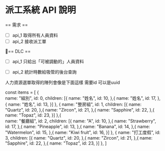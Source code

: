 # 派工系統 API 說明



== 需求 ==
- [ ] api_1 取得所有人員資料
- [ ] api_2 接收派工單

== DLC == 
- [ ] api_1 只給出「可被調動的」人員資料
- [ ] api_2 統計時數給吸管的後台查詢





人力資源選單取得的陣列會像是下面這樣
需要id 可以是uuid

const items = [
  {  
    name: "組別",
    id: 0,
    children: [{
        name: "姓名",
        id: 10,
      },{
        name: "姓名",
        id: 17,
      },{
        name: "姓名",
        id: 13,
      }]
  },
  {
    name: "整房組",
    id: 1,
    children: [{
        name: "Quartz",
        id: 20,
      },{
        name: "Zircon",
        id: 21,
      },{
        name: "Sapphire",
        id: 22,
      },{
        name: "Topaz",
        id: 23,
      }]
  },{  
    name: "餐廳組",
    id: 2,
    children: [{
        name: "A",
        id: 10,
      },{
        name: "Strawberry",
        id: 17,
      },{
        name: "Pineapple",
        id: 13,
      },{
        name: "Banana",
        id: 14,
      },{
        name: "Watermelon",
        id: 15,
      },{
        name: "Kiwi fruit",
        id: 16,
      }]
  },
  {
    name: "打工度假",
    id: 3,
    children: [{
        name: "Quartz",
        id: 20,
      },{
        name: "Zircon",
        id: 21,
      },{
        name: "Sapphire",
        id: 22,
      },{
        name: "Topaz",
        id: 23,
      }]
  },
]